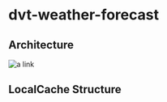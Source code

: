 # dvt-weather-forecast



## Architecture 
![a link](https://github.com/JeffDropsIT/dvt-weather-forecast/commit/665e582afbfe1bccb0f4749afde34119bfc567d9)

## LocalCache Structure

